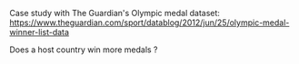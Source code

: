 Case study with The Guardian's Olympic medal dataset: https://www.theguardian.com/sport/datablog/2012/jun/25/olympic-medal-winner-list-data

Does a host country win more medals ?
